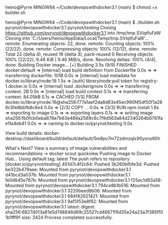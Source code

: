 heino@Pyrre MINGW64 ~/Code/devopswithdocker3.1 (main)
$ chmod +x builder.sh

heino@Pyrre MINGW64 ~/Code/devopswithdocker3.1 (main)
$ ./builder.sh pyrynot/devopswithdocker3.1 pyrynot/testing
Cloning https://github.com/pyrynot/devopswithdocker3.1 into /tmp/tmp.SViqtfuFaW
Cloning into 'C:/Users/heino/AppData/Local/Temp/tmp.SViqtfuFaW'...
remote: Enumerating objects: 22, done.
remote: Counting objects: 100% (22/22), done.
remote: Compressing objects: 100% (12/12), done.
remote: Total 22 (delta 4), reused 18 (delta 3), pack-reused 0
Receiving objects: 100% (22/22), 9.46 KiB | 9.46 MiB/s, done.
Resolving deltas: 100% (4/4), done.
Building Docker image...
[+] Building 3.5s (9/9) FINISHED                                                                 docker:default
 => [internal] load build definition from Dockerfile                                                       0.0s
 => => transferring dockerfile: 101B                                                                       0.0s 
 => [internal] load metadata for docker.io/library/node:16                                                 1.5s 
 => [auth] library/node:pull token for registry-1.docker.io                                                0.0s
 => [internal] load .dockerignore                                                                          0.0s
 => => transferring context: 2B                                                                            0.0s 
 => [internal] load build context                                                                          0.1s 
 => => transferring context: 84.05kB                                                                       0.1s 
 => CACHED [1/3] FROM docker.io/library/node:16@sha256:f77a1aef2da8d83e45ec990f45df50f1a286c5fe8bbfb8c6e4  0.0s 
 => [2/3] COPY . .                                                                                         0.0s
 => [3/3] RUN npm install                                                                                  1.6s 
 => exporting to image                                                                                     0.1s
 => => exporting layers                                                                                    0.1s
 => => writing image sha256:fb0fcb0eba878e7b63e489a2589c6c7f9d563a84d2340264b6761fae1fa4eb41               0.0s 
 => => naming to docker.io/pyrynot/testing                                                                 0.0s 

View build details: docker-desktop://dashboard/build/default/default/5m8pv7m72zdmzqlx90yons60h

What's Next?
  View a summary of image vulnerabilities and recommendations → docker scout quickview
Pushing image to Docker Hub...
Using default tag: latest
The push refers to repository [docker.io/pyrynot/testing]
401d7c4f2c64: Pushed
3b260bfbfe3d: Pushed
be322b479aee: Mounted from pyrynot/devopswithdocker3.1
d41bcd3a037b: Mounted from pyrynot/devopswithdocker3.1
fe0d845e767b: Mounted from pyrynot/devopswithdocker3.1
f25ec1d93a58: Mounted from pyrynot/devopswithdocker3.1
794ce8b1b516: Mounted from pyrynot/devopswithdocker3.1
3220beed9b06: Mounted from pyrynot/devopswithdocker3.1
684f82921421: Mounted from pyrynot/devopswithdocker3.1
9af5f53e8f62: Mounted from pyrynot/devopswithdocker3.1
latest: digest: sha256:6827d013a81e5d748846d99c25527cd46671f9d35e24a23a7f385ff01b1fff91 size: 2424
Process completed successfully.